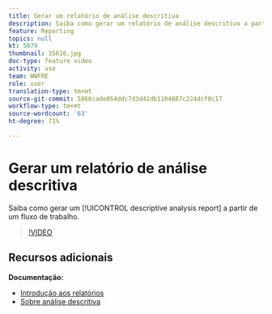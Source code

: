 ```yaml
---
title: Gerar um relatório de análise descritiva
description: Saiba como gerar um relatório de análise descritivo a partir de um fluxo de trabalho no Adobe Campaign Classic.
feature: Reporting
topics: null
kt: 5079
thumbnail: 35616.jpg
doc-type: feature video
activity: use
team: WWFRE
role: user
translation-type: tm+mt
source-git-commit: 5866cade054ddc7d3d41db1104887c224dcf0c17
workflow-type: tm+mt
source-wordcount: '63'
ht-degree: 71%

---
```



# Gerar um relatório de análise descritiva

Saiba como gerar um [!UICONTROL descriptive analysis report] a partir de um fluxo de trabalho.

>[!VIDEO](https://video.tv.adobe.com/v/35616?quality=12)

## Recursos adicionais

**Documentação:**

* [Introdução aos relatórios](https://docs.adobe.com/content/help/en/campaign-classic/using/reporting/reporting-in-adobe-campaign/about-adobe-campaign-reporting-tools.html)
* [Sobre análise descritiva](https://docs.adobe.com/content/help/en/campaign-classic/using/reporting/analyzing-populations/about-descriptive-analysis.html)
